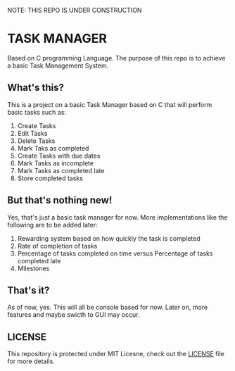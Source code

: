 NOTE: THIS REPO IS UNDER CONSTRUCTION
# TASK MANAGER
Based on C programming Language. 
The purpose of this repo is to achieve a basic Task Management System.

## What's this?
This is a project on a basic Task Manager based on C that will perform basic tasks such as:
1. Create Tasks
2. Edit Tasks
3. Delete Tasks
4. Mark Taks as completed
5. Create Tasks with due dates
6. Mark Tasks as incomplete
7. Mark Tasks as completed late
8. Store completed tasks

## But that's nothing new!
Yes, that's just a basic task manager for now. More implementations like the following are to be added later:
1. Rewarding system based on how quickly the task is completed
2. Rate of completion of tasks
3. Percentage of tasks completed on time versus Percentage of tasks completed late
4. Milestones

## That's it?
As of now, yes. This will all be console based for now. Later on, more features and maybe swicth to GUI may occur.

## LICENSE
This repository is protected under MIT Licesne, check out the [LICENSE](LICENSE) file for more details.
